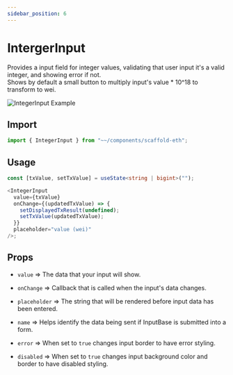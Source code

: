 ```yaml
---
sidebar_position: 6
---
```


# IntergerInput

Provides a input field for integer values, validating that user input it's a valid integer, and showing error if not.  
Shows by default a small button to multiply input's value \* 10^18 to transform to wei.

![IntegerInput Example](/img/integerInput.png)

## Import

```ts
import { IntegerInput } from "~~/components/scaffold-eth";
```

## Usage

```ts
const [txValue, setTxValue] = useState<string | bigint>("");

<IntegerInput
  value={txValue}
  onChange={(updatedTxValue) => {
    setDisplayedTxResult(undefined);
    setTxValue(updatedTxValue);
  }}
  placeholder="value (wei)"
/>;
```

## Props

- `value` => The data that your input will show.

- `onChange` => Callback that is called when the input's data changes.

- `placeholder` => The string that will be rendered before input data has been entered.

- `name` => Helps identify the data being sent if InputBase is submitted into a form.

- `error` => When set to `true` changes input border to have error styling.

- `disabled` => When set to `true` changes input background color and border to have disabled styling.
